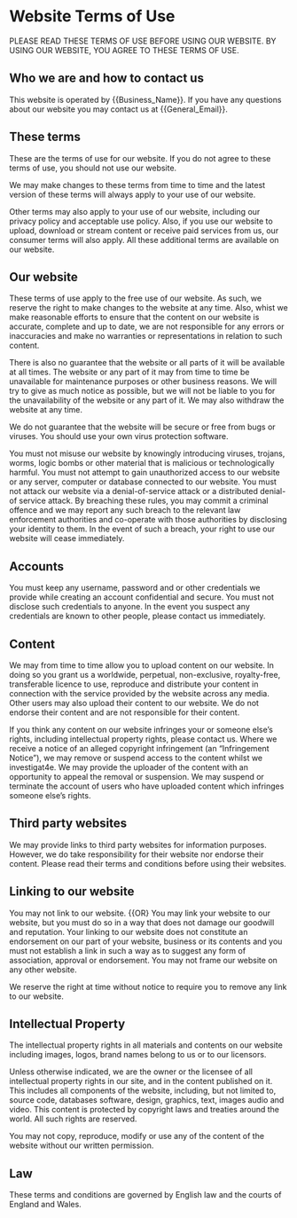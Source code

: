 <!--
SPDX-FileCopyrightText: 2024 Orcro Limited <team@orcro.co.uk>
SPDX-License-Identifier: CC0-1.0
-->

# Website Terms of Use

PLEASE READ THESE TERMS OF USE BEFORE USING OUR WEBSITE.  BY USING OUR WEBSITE, YOU AGREE TO THESE TERMS OF USE.  

## Who we are and how to contact us

This website is operated by {{Business_Name}}.  If you have any questions about our website you may contact us at {{General_Email}}.

## These terms

These are the terms of use for our website.  If you do not agree to these terms of use, you should not use our website.

We may make changes to these terms from time to time and the latest version of these terms will always apply to your use of our website.

Other terms may also apply to your use of our website, including our privacy policy and acceptable use policy.  Also, if you use our website to upload, download or stream content or receive paid services from us, our consumer terms will also apply.  All these additional terms are available on our website.

## Our website

These terms of use apply to the free use of our website.  As such, we reserve the right to make changes to the website at any time.  Also, whist we make reasonable efforts to ensure that the content on our website is accurate, complete and up to date, we are not responsible for any errors or inaccuracies and make no warranties or representations in relation to such content.  

There is also no guarantee that the website or all parts of it will be available at all times. The website or any part of it may from time to time be unavailable for maintenance purposes or other business reasons. We will try to give as much notice as possible, but we will not be liable to you for the unavailability of the website or any part of it.  We may also withdraw the website at any time. 

We do not guarantee that the website will be secure or free from bugs or viruses.  You should use your own virus protection software.  

You must not misuse our website by knowingly introducing viruses, trojans, worms, logic bombs or other material that is malicious or technologically harmful. You must not attempt to gain unauthorized access to our website or any server, computer or database connected to our website. You must not attack our website via a denial-of-service attack or a distributed denial-of service attack. By breaching these rules, you may commit a criminal offence and we may report any such breach to the relevant law enforcement authorities and co-operate with those authorities by disclosing your identity to them. In the event of such a breach, your right to use our website will cease immediately.

## Accounts 

You must keep any username, password and or other credentials we provide while creating an account confidential and secure. You must not disclose such credentials to anyone. In the event you suspect any credentials are known to other people, please contact us immediately. 

## Content 

We may from time to time allow you to upload content on our website.  In doing so you grant us a worldwide, perpetual, non-exclusive, royalty-free, transferable licence to use, reproduce and distribute your content in connection with the service provided by the website across any media. 
Other users may also upload their content to our website. We do not endorse their content and are not responsible for their content.  

If you think any content on our website infringes your or someone else’s rights, including intellectual property rights, please contact us.  Where we receive a notice of an alleged copyright infringement (an “Infringement Notice”), we may remove or suspend access to the content whilst we investigat4e.  We may provide the uploader of the content with an opportunity to appeal the removal or suspension.  We may suspend or terminate the account of users who have uploaded content which infringes someone else’s rights.

## Third party websites

We may provide links to third party websites for information purposes. However, we do take responsibility for their website nor endorse their content. Please read their terms and conditions before using their websites.

## Linking to our website

You may not link to our website. {{OR} You may link your website to our website, but you must do so in a way that does not damage our goodwill and reputation. Your linking to our website does not constitute an endorsement on our part of your website, business or its contents and you must not establish a link in such a way as to suggest any form of association, approval or endorsement.  You may not frame our website on any other website.

We reserve the right at time without notice to require you to remove any link to our website. 

## Intellectual Property

The intellectual property rights in all materials and contents on our website including images, logos, brand names belong to us or to our licensors.  

Unless otherwise indicated, we are the owner or the licensee of all intellectual property rights in our site, and in the content published on it. This includes all components of the website, including, but not limited to, source code, databases software, design, graphics, text, images audio and video. This content is protected by copyright laws and treaties around the world. All such rights are reserved.

You may not copy, reproduce, modify or use any of the content of the website without our written permission. 

## Law

These terms and conditions are governed by English law and the courts of England and Wales.  

